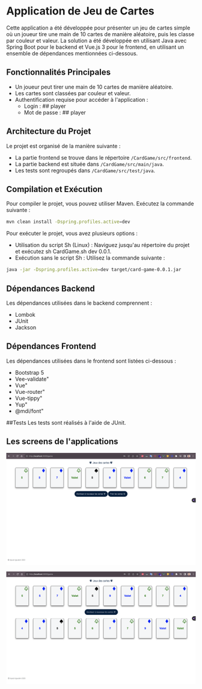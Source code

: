 # Application de Jeu de Cartes

Cette application a été développée pour présenter un jeu de cartes simple où un joueur tire une main de 10 cartes de manière aléatoire, puis les classe par couleur et valeur. La solution a été développée en utilisant Java avec Spring Boot pour le backend et Vue.js 3 pour le frontend, en utilisant un ensemble de dépendances mentionnées ci-dessous.

## Fonctionnalités Principales

- Un joueur peut tirer une main de 10 cartes de manière aléatoire.
- Les cartes sont classées par couleur et valeur.
- Authentification requise pour accéder à l'application : 
  - Login : ## player
  - Mot de passe : ## player

## Architecture du Projet

Le projet est organisé de la manière suivante :

- La partie frontend se trouve dans le répertoire `/CardGame/src/frontend`.
- La partie backend est située dans `/CardGame/src/main/java`.
- Les tests sont regroupés dans `/CardGame/src/test/java`.

## Compilation et Exécution

Pour compiler le projet, vous pouvez utiliser Maven. Exécutez la commande suivante :

```bash
mvn clean install -Dspring.profiles.active=dev
```
Pour exécuter le projet, vous avez plusieurs options :

- Utilisation du script Sh (Linux) : Naviguez jusqu'au répertoire du projet et exécutez sh CardGame.sh dev 0.0.1.
- Exécution sans le script Sh : Utilisez la commande suivante :
 
```bash
java -jar -Dspring.profiles.active=dev target/card-game-0.0.1.jar
```
## Dépendances Backend
Les dépendances utilisées dans le backend comprennent :
- Lombok
- JUnit
- Jackson

## Dépendances Frontend
Les dépendances utilisées dans le frontend sont listées ci-dessous :

- Bootstrap 5
- Vee-validate"
- Vue"
- Vue-router"
- Vue-tippy"
- Yup"
- @mdi/font"

##Tests
Les tests sont réalisés à l'aide de JUnit.


## Les screens de l'applications 
![1Screen](/AppGame.png)


![1Screen](/SecondScreenAppGame.png)
